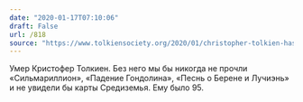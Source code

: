```yaml
---
date: "2020-01-17T07:10:06"
draft: False
url: /818
source: "https://www.tolkiensociety.org/2020/01/christopher-tolkien-has-died/"
---
```


Умер Кристофер Толкиен. Без него мы бы никогда не прочли «Сильмариллион», «Падение Гондолина», «Песнь о Берене и Лучиэнь» и не увидели бы карты Средиземья. Ему было 95.
